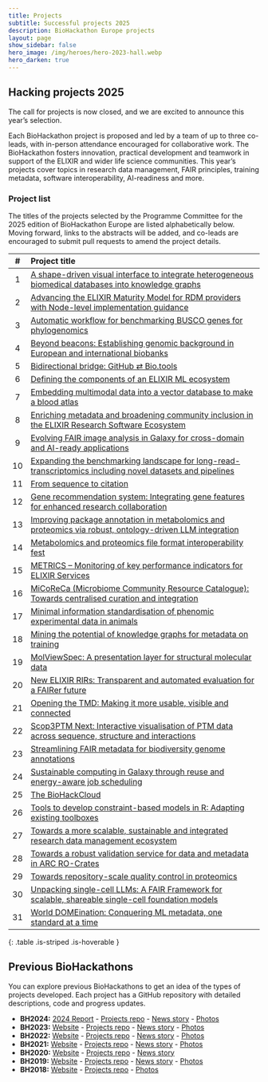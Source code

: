 ```yaml
---
title: Projects
subtitle: Successful projects 2025
description: BioHackathon Europe projects
layout: page
show_sidebar: false
hero_image: /img/heroes/hero-2023-hall.webp
hero_darken: true
---
```


## Hacking projects 2025

The call for projects is now closed, and we are excited to announce this year’s selection.

Each BioHackathon project is proposed and led by a team of up to three co-leads, with in-person attendance encouraged for collaborative work. The BioHackathon fosters innovation, practical development and teamwork in support of the ELIXIR and wider life science communities. This year’s projects cover topics in research data management, FAIR principles, training metadata, software interoperability, AI-readiness and more.

### Project list

The titles of the projects selected by the Programme Committee for the 2025 edition of BioHackathon Europe are listed alphabetically below. Moving forward, links to the abstracts will be added, and co-leads are encouraged to submit pull requests to amend the project details.

| # | Project title |
|:-:|:--------------|
| 1 | [A shape-driven visual interface to integrate heterogeneous biomedical databases into knowledge graphs](https://github.com/elixir-europe/biohackathon-projects-2025/blob/main/1.md) |
| 2 | [Advancing the ELIXIR Maturity Model for RDM providers with Node-level implementation guidance](https://github.com/elixir-europe/biohackathon-projects-2025/blob/main/2.md) |
| 3 | [Automatic workflow for benchmarking BUSCO genes for phylogenomics](https://github.com/elixir-europe/biohackathon-projects-2025/blob/main/3.md) |
| 4 | [Beyond beacons: Establishing genomic background in European and international biobanks](https://github.com/elixir-europe/biohackathon-projects-2025/blob/main/4.md) |
| 5 | [Bidirectional bridge: GitHub ⇄ Bio.tools](https://github.com/elixir-europe/biohackathon-projects-2025/blob/main/5.md) |
| 6 | [Defining the components of an ELIXIR ML ecosystem](https://github.com/elixir-europe/biohackathon-projects-2025/blob/main/6.md) |
| 7 | [Embedding multimodal data into a vector database to make a blood atlas](https://github.com/elixir-europe/biohackathon-projects-2025/blob/main/7.md) |
| 8 | [Enriching metadata and broadening community inclusion in the ELIXIR Research Software Ecosystem](https://github.com/elixir-europe/biohackathon-projects-2025/blob/main/8.md) |
| 9 | [Evolving FAIR image analysis in Galaxy for cross-domain and AI-ready applications](https://github.com/elixir-europe/biohackathon-projects-2025/blob/main/9.md) |
| 10 | [Expanding the benchmarking landscape for long-read-transcriptomics including novel datasets and pipelines](https://github.com/elixir-europe/biohackathon-projects-2025/blob/main/10.md) |
| 11 | [From sequence to citation](https://github.com/elixir-europe/biohackathon-projects-2025/blob/main/11.md) |
| 12 | [Gene recommendation system: Integrating gene features for enhanced research collaboration](https://github.com/elixir-europe/biohackathon-projects-2025/blob/main/12.md) |
| 13 | [Improving package annotation in metabolomics and proteomics via robust, ontology-driven LLM integration](https://github.com/elixir-europe/biohackathon-projects-2025/blob/main/13.md) |
| 14 | [Metabolomics and proteomics file format interoperability fest](https://github.com/elixir-europe/biohackathon-projects-2025/blob/main/14.md) |
| 15 | [METRICS – Monitoring of key performance indicators for ELIXIR Services](https://github.com/elixir-europe/biohackathon-projects-2025/blob/main/15.md) |
| 16 | [MiCoReCa (Microbiome Community Resource Catalogue): Towards centralised curation and integration](https://github.com/elixir-europe/biohackathon-projects-2025/blob/main/16.md) |
| 17 | [Minimal information standardisation of phenomic experimental data in animals](https://github.com/elixir-europe/biohackathon-projects-2025/blob/main/17.md) |
| 18 | [Mining the potential of knowledge graphs for metadata on training](https://github.com/elixir-europe/biohackathon-projects-2025/blob/main/18.md) |
| 19 | [MolViewSpec: A presentation layer for structural molecular data](https://github.com/elixir-europe/biohackathon-projects-2025/blob/main/19.md) |
| 20 | [New ELIXIR RIRs: Transparent and automated evaluation for a FAIRer future](https://github.com/elixir-europe/biohackathon-projects-2025/blob/main/20.md) |
| 21 | [Opening the TMD: Making it more usable, visible and connected](https://github.com/elixir-europe/biohackathon-projects-2025/blob/main/21.md) |
| 22 | [Scop3PTM Next: Interactive visualisation of PTM data across sequence, structure and interactions](https://github.com/elixir-europe/biohackathon-projects-2025/blob/main/22.md) |
| 23 | [Streamlining FAIR metadata for biodiversity genome annotations](https://github.com/elixir-europe/biohackathon-projects-2025/blob/main/23.md) |
| 24 | [Sustainable computing in Galaxy through reuse and energy-aware job scheduling](https://github.com/elixir-europe/biohackathon-projects-2025/blob/main/24.md) |
| 25 | [The BioHackCloud](https://github.com/elixir-europe/biohackathon-projects-2025/blob/main/25.md) |
| 26 | [Tools to develop constraint-based models in R: Adapting existing toolboxes](https://github.com/elixir-europe/biohackathon-projects-2025/blob/main/26.md) |
| 27 | [Towards a more scalable, sustainable and integrated research data management ecosystem](https://github.com/elixir-europe/biohackathon-projects-2025/blob/main/27.md) |
| 28 | [Towards a robust validation service for data and metadata in ARC RO-Crates](https://github.com/elixir-europe/biohackathon-projects-2025/blob/main/28.md) |
| 29 | [Towards repository-scale quality control in proteomics](https://github.com/elixir-europe/biohackathon-projects-2025/blob/main/29.md) |
| 30 | [Unpacking single-cell LLMs: A FAIR Framework for scalable, shareable single-cell foundation models](https://github.com/elixir-europe/biohackathon-projects-2025/blob/main/30.md) |
| 31 | [World DOMEination: Conquering ML metadata, one standard at a time](https://github.com/elixir-europe/biohackathon-projects-2025/blob/main/31.md) |
{: .table .is-striped .is-hoverable }

## Previous BioHackathons
You can explore previous BioHackathons to get an idea of the types of projects developed. Each project has a GitHub repository with detailed descriptions, code and progress updates.

*   **BH2024:** [2024 Report](https://zenodo.org/records/17377311) - [Projects repo](https://github.com/elixir-europe/biohackathon-projects-2024) - [News story](https://elixir-europe.org/news/biohack2024) - [Photos](https://www.flickr.com/photos/elixir-europe/albums/72177720321912863/) 
*   **BH2023:** [Website](https://2023.biohackathon-europe.org) - [Projects repo](https://github.com/elixir-europe/biohackathon-projects-2023) - [News story](https://elixir-europe.org/news/biohack2023) - [Photos](https://www.flickr.com/photos/elixir-europe/albums/72177720312705782)
*   **BH2022:** [Website](https://2022.biohackathon-europe.org) - [Projects repo](https://github.com/elixir-europe/biohackathon-projects-2022) - [News story](https://elixir-europe.org/news/biohack2022) - [Photos](https://www.flickr.com/photos/elixir-europe/albums/72177720303911368)
*   **BH2021:** [Website](https://2021.biohackathon-europe.org) - [Projects repo](https://github.com/elixir-europe/BioHackathon-projects-2021) - [News story](https://elixir-europe.org/news/hybrid-biohackathon) - [Photos](https://www.flickr.com/photos/elixir-europe/albums/72157720142412708)
*   **BH2020:** [Website](https://2020.biohackathon-europe.org/) - [Projects repo](https://github.com/elixir-europe/BioHackathon-projects-2020) - [News story](https://elixir-europe.org/news/first-virtual-biohackathon-europe-success)
*   **BH2019:** [Website](https://2019.biohackathon-europe.org/) - [Projects repo](https://github.com/elixir-europe/BioHackathon-projects-2019) - [News story](https://elixir-europe.org/news/hackers-meet-develop-life-science-resources) - [Photos](https://www.flickr.com/photos/elixir-europe/albums/72157712057713728)
*   **BH2018:** [Website](https://2018.biohackathon-europe.org/) - [Projects repo](https://github.com/elixir-europe/bh2018paris) - [Photos](https://www.flickr.com/photos/elixir-europe/albums/72157710113824772)
